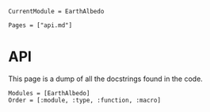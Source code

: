 ```@meta
CurrentModule = EarthAlbedo 
```

```@contents
Pages = ["api.md"]
```

# API
This page is a dump of all the docstrings found in the code. 

```@autodocs
Modules = [EarthAlbedo]
Order = [:module, :type, :function, :macro]
```